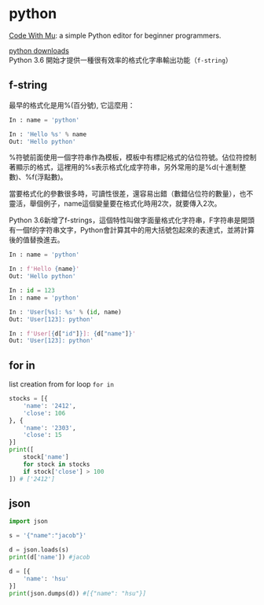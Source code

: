 # python

[Code With Mu](https://codewith.mu/): a simple Python editor for beginner programmers.

[python downloads](https://www.python.org/downloads/)  
Python 3.6 開始才提供一種很有效率的格式化字串輸出功能（`f-string`） 

## f-string

最早的格式化是用%(百分號), 它這麼用：

```py
In : name = 'python'

In : 'Hello %s' % name
Out: 'Hello python'
```

%符號前面使用一個字符串作為模板，模板中有標記格式的佔位符號。佔位符控制著顯示的格式，這裡用的%s表示格式化成字符串，另外常用的是%d(十進制整數)、%f(浮點數)。

當要格式化的參數很多時，可讀性很差，還容易出錯（數錯佔位符的數量），也不靈活，舉個例子，name這個變量要在格式化時用2次，就要傳入2次。

Python 3.6新增了f-strings，這個特性叫做字面量格式化字符串，F字符串是開頭有一個f的字符串文字，Python會計算其中的用大括號包起來的表達式，並將計算後的值替換進去。

```py
In : name = 'python'

In : f'Hello {name}'
Out: 'Hello python'
```

```py
In : id = 123
In : name = 'python'

In : 'User[%s]: %s' % (id, name)
Out: 'User[123]: python'
```

```py
In : f'User[{d["id"]}]: {d["name"]}'
Out: 'User[123]: python'
```

## for in

list creation from for loop `for in `  

```py
stocks = [{
    'name': '2412',
    'close': 106
}, {
    'name': '2303',
    'close': 15
}]
print([
    stock['name']
    for stock in stocks
    if stock['close'] > 100
]) # ['2412']
```

## json

```py
import json

s = '{"name":"jacob"}'

d = json.loads(s)
print(d['name']) #jacob

d = [{
    'name': 'hsu'
}]
print(json.dumps(d)) #[{"name": "hsu"}]
```
